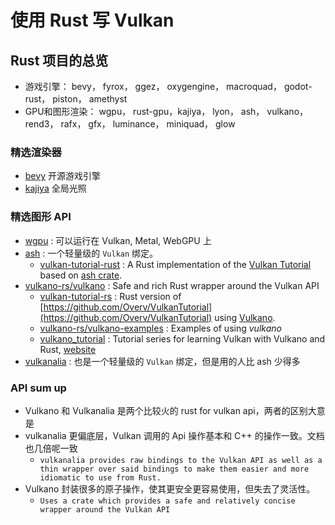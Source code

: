 # 使用 Rust 写 Vulkan

## Rust 项目的总览

- 游戏引擎： bevy， fyrox， ggez， oxygengine， macroquad， godot-rust， piston， amethyst
- GPU和图形渲染： wgpu， rust-gpu，kajiya， lyon， ash， vulkano， rend3， rafx， gfx， luminance， miniquad， glow

### 精选渲染器

- [bevy](https://github.com/bevyengine/bevy) 开源游戏引擎
- [kajiya](https://github.com/EmbarkStudios/kajiya) 全局光照

### 精选图形 API

- [wgpu](https://github.com/gfx-rs/wgpu) : 可以运行在 Vulkan, Metal, WebGPU 上
- [ash](https://github.com/MaikKlein/ash) : 一个轻量级的 `Vulkan` 绑定。
  - [vulkan-tutorial-rust](https://github.com/unknownue/vulkan-tutorial-rust) : A Rust implementation of the [Vulkan Tutorial](https://vulkan-tutorial.com/) based on [ash crate](https://crates.io/crates/ash).
- [vulkano-rs/vulkano](https://github.com/vulkano-rs/vulkano) : Safe and rich Rust wrapper around the Vulkan API
  - [vulkan-tutorial-rs](https://github.com/bwasty/vulkan-tutorial-rs) : Rust version of [https://github.com/Overv/VulkanTutorial](https://github.com/Overv/VulkanTutorial) using [Vulkano](http://vulkano.rs/).
  - [vulkano-rs/vulkano-examples](https://github.com/vulkano-rs/vulkano-examples) : Examples of using *vulkano*
  - [vulkano_tutorial](https://github.com/taidaesal/vulkano_tutorial) : Tutorial series for learning Vulkan with Vulkano and Rust, [website ](https://taidaesal.github.io/vulkano_tutorial/)
- [vulkanalia](https://github.com/KyleMayes/vulkanalia) : 也是一个轻量级的 `Vulkan` 绑定，但是用的人比 ash 少得多

### API sum up

- Vulkano 和 Vulkanalia 是两个比较火的 rust for vulkan api，两者的区别大意是
- vulkanalia 更偏底层，Vulkan 调用的 Api 操作基本和 C++ 的操作一致。文档也几倍呢一致
  - `vulkanalia provides raw bindings to the Vulkan API as well as a thin wrapper over said bindings to make them easier and more idiomatic to use from Rust. `
- Vulkano 封装很多的原子操作，使其更安全更容易使用，但失去了灵活性。
  - `Uses a crate which provides a safe and relatively concise wrapper around the Vulkan API`
